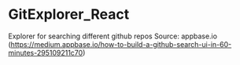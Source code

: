 # GitExplorer_React
Explorer for searching different github repos
Source: appbase.io (https://medium.appbase.io/how-to-build-a-github-search-ui-in-60-minutes-295109211c70)
